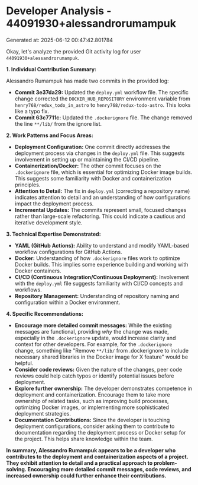 # Developer Analysis - 44091930+alessandrorumampuk
Generated at: 2025-06-12 00:47:42.801784

Okay, let's analyze the provided Git activity log for user `44091930+alessandrorumampuk`.

**1. Individual Contribution Summary:**

Alessandro Rumampuk has made two commits in the provided log:

*   **Commit 3e37da29:** Updated the `deploy.yml` workflow file. The specific change corrected the `DOCKER_HUB_REPOSITORY` environment variable from `henry768/redux_todo_in_astro` to `henry768/redux-todo-astro`. This looks like a typo fix.
*   **Commit 63c7711c:** Updated the `.dockerignore` file.  The change removed the line `**/lib/` from the ignore list.

**2. Work Patterns and Focus Areas:**

*   **Deployment Configuration:** One commit directly addresses the deployment process via changes in the `deploy.yml` file. This suggests involvement in setting up or maintaining the CI/CD pipeline.
*   **Containerization/Docker:** The other commit focuses on the `.dockerignore` file, which is essential for optimizing Docker image builds. This suggests some familiarity with Docker and containerization principles.
*   **Attention to Detail:**  The fix in `deploy.yml` (correcting a repository name) indicates attention to detail and an understanding of how configurations impact the deployment process.
*   **Incremental Updates:** The commits represent small, focused changes rather than large-scale refactoring. This could indicate a cautious and iterative development style.

**3. Technical Expertise Demonstrated:**

*   **YAML (GitHub Actions):**  Ability to understand and modify YAML-based workflow configurations for GitHub Actions.
*   **Docker:** Understanding of how `.dockerignore` files work to optimize Docker builds. This implies some experience building and working with Docker containers.
*   **CI/CD (Continuous Integration/Continuous Deployment):**  Involvement with the `deploy.yml` file suggests familiarity with CI/CD concepts and workflows.
*   **Repository Management:**  Understanding of repository naming and configuration within a Docker environment.

**4. Specific Recommendations:**

*   **Encourage more detailed commit messages:** While the existing messages are functional, providing *why* the change was made, especially in the `.dockerignore` update, would increase clarity and context for other developers.  For example, for the `.dockerignore` change, something like "Remove `**/lib/` from .dockerignore to include necessary shared libraries in the Docker image for X feature" would be helpful.
*   **Consider code reviews:** Given the nature of the changes, peer code reviews could help catch typos or identify potential issues before deployment.
*   **Explore further ownership:**  The developer demonstrates competence in deployment and containerization. Encourage them to take more ownership of related tasks, such as improving build processes, optimizing Docker images, or implementing more sophisticated deployment strategies.
*   **Documentation Contributions:** Since the developer is touching deployment configurations, consider asking them to contribute to documentation regarding the deployment process or Docker setup for the project. This helps share knowledge within the team.

**In summary, Alessandro Rumampuk appears to be a developer who contributes to the deployment and containerization aspects of a project. They exhibit attention to detail and a practical approach to problem-solving. Encouraging more detailed commit messages, code reviews, and increased ownership could further enhance their contributions.**
